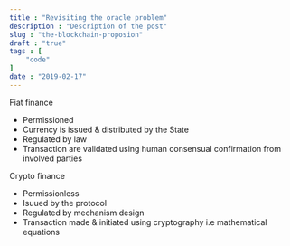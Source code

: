```yaml
---
title : "Revisiting the oracle problem"
description : "Description of the post"
slug : "the-blockchain-proposion"
draft : "true"
tags : [
    "code"
]
date : "2019-02-17"
---
```


Fiat finance
- Permissioned
- Currency is issued & distributed by the State
- Regulated by law
- Transaction are validated using human consensual confirmation from involved parties


Crypto finance
- Permissionless
- Isuued by the protocol
- Regulated by mechanism design
- Transaction made & initiated using cryptography i.e mathematical equations